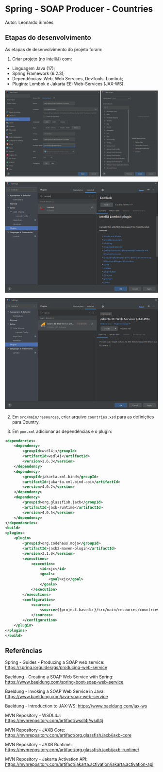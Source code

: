 # Spring - SOAP Producer - Countries
Autor: Leonardo Simões


## Etapas do desenvolvimento
As etapas de desenvolvimento do projeto foram:

1. Criar projeto (no IntelliJ) com:
- Linguagem Java (17);
- Spring Framework (6.2.3);
- Dependências: Web, Web Services, DevTools, Lombok;
- Plugins: Lombok e Jakarta EE: Web-Services (JAX-WS).

![Image-01-IntelliJ](images/Image-01-IntelliJ.png)

![Image-03-Plugin-Lombok](images/Image-03-Plugin-Lombok.png)

![Image-02-Plugin-Jax-ws](images/Image-02-Plugin-Jax-ws.png)

2. Em `src/main/resources`, criar arquivo `countries.xsd` para as definições para Country.

3. Em `pom.xml` adicionar as dependências e o plugin:

```xml
<dependencies>
    <dependency>
        <groupId>wsdl4j</groupId>
        <artifactId>wsdl4j</artifactId>
        <version>1.6.3</version>
    </dependency>
    <dependency>
        <groupId>jakarta.xml.bind</groupId>
        <artifactId>jakarta.xml.bind-api</artifactId>
        <version>4.0.2</version>
    </dependency>
    <dependency>
        <groupId>org.glassfish.jaxb</groupId>
        <artifactId>jaxb-runtime</artifactId>
        <version>4.0.5</version>
    </dependency>
</dependencies>
<build>
<plugins>
    <plugin>
        <groupId>org.codehaus.mojo</groupId>
        <artifactId>jaxb2-maven-plugin</artifactId>
        <version>3.1.0</version>
        <executions>
            <execution>
                <id>xjc</id>
                <goals>
                    <goal>xjc</goal>
                </goals>
            </execution>
        </executions>
        <configuration>
            <sources>
                <source>${project.basedir}/src/main/resources/countries.xsd</source>
            </sources>
        </configuration>
    </plugin>
</plugins>
</build>
```


## Referências
Spring - Guides - Producing a SOAP web service:
https://spring.io/guides/gs/producing-web-service

Baeldung - Creating a SOAP Web Service with Spring:
https://www.baeldung.com/spring-boot-soap-web-service

Baeldung - Invoking a SOAP Web Service in Java:
https://www.baeldung.com/java-soap-web-service

Baeldung - Introduction to JAX-WS:
https://www.baeldung.com/jax-ws

MVN Repository - WSDL4J:
https://mvnrepository.com/artifact/wsdl4j/wsdl4j

MVN Repository - JAXB Core:
https://mvnrepository.com/artifact/org.glassfish.jaxb/jaxb-core

MVN Repository - JAXB Runtime:
https://mvnrepository.com/artifact/org.glassfish.jaxb/jaxb-runtime/

MVN Repository - Jakarta Activation API:
https://mvnrepository.com/artifact/jakarta.activation/jakarta.activation-api